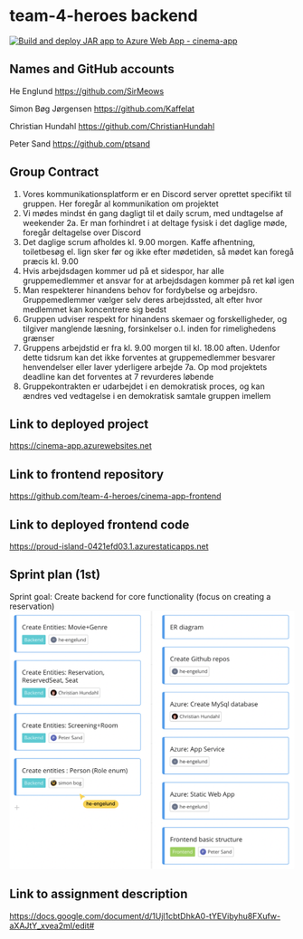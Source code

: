 # team-4-heroes backend
[![Build and deploy JAR app to Azure Web App - cinema-app](https://github.com/team-4-heroes/cinema-app-backend/actions/workflows/main_cinema-app.yml/badge.svg)](https://github.com/team-4-heroes/cinema-app-backend/actions/workflows/main_cinema-app.yml)

## Names and GitHub accounts
He Englund https://github.com/SirMeows 

Simon Bøg Jørgensen https://github.com/Kaffelat 

Christian Hundahl https://github.com/ChristianHundahl 

Peter Sand https://github.com/ptsand

## Group Contract
1. Vores kommunikationsplatform er en Discord server oprettet specifikt til gruppen. Her foregår al kommunikation om projektet
2. Vi mødes mindst én gang dagligt til et daily scrum, med undtagelse af weekender 
2a. Er man forhindret i at deltage fysisk i det daglige møde, foregår deltagelse over Discord
4. Det daglige scrum afholdes kl. 9.00 morgen. Kaffe afhentning, toiletbesøg el. lign sker før og ikke efter mødetiden, så mødet kan foregå præcis kl. 9.00
5. Hvis arbejdsdagen kommer ud på et sidespor, har alle gruppemedlemmer et ansvar for at arbejdsdagen kommer på ret køl igen
6. Man respekterer hinandens behov for fordybelse og arbejdsro. Gruppemedlemmer vælger selv deres arbejdssted, alt efter hvor medlemmet kan koncentrere sig bedst
7. Gruppen udviser respekt for hinandens skemaer og forskelligheder, og tilgiver manglende læsning, forsinkelser o.l. inden for rimelighedens grænser
8. Gruppens arbejdstid er fra kl. 9.00 morgen til kl. 18.00 aften. Udenfor dette tidsrum kan det ikke forventes at gruppemedlemmer besvarer henvendelser eller laver yderligere arbejde
7a. Op mod projektets deadline kan det forventes at 7 revurderes løbende 
9. Gruppekontrakten er udarbejdet i en demokratisk proces, og kan ændres ved vedtagelse i en demokratisk samtale gruppen imellem

## Link to deployed project
https://cinema-app.azurewebsites.net

## Link to frontend repository
https://github.com/team-4-heroes/cinema-app-frontend
 
## Link to deployed frontend code
https://proud-island-0421efd03.1.azurestaticapps.net

## Sprint plan (1st)
Sprint goal: Create backend for core functionality (focus on creating a reservation)
![List of tasks to be completed during this sprint](sprint-1-tasks.png)

## Link to assignment description
https://docs.google.com/document/d/1Ujl1cbtDhkA0-tYEVibyhu8FXufw-aXAJtY_xvea2mI/edit#

